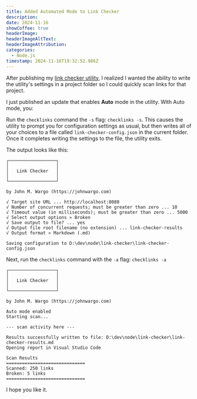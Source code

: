 ```yaml
---
title: Added Automated Mode to Link Checker
description: 
date: 2024-11-16
showCoffee: true
headerImage: 
headerImageAltText: 
headerImageAttribution: 
categories:
  - Node.js
timestamp: 2024-11-16T19:32:52.986Z
---
```


After publishing my [link checker utility](/posts/2024/link-checker-utility/), I realized I wanted the ability to write the utility's settings in a project folder so I could quickly scan links for that project. 

I just published an update that enables **Auto** mode in the utility. With Auto mode, you: 

Run the `checklinks` command the `-s` flag: `checklinks -s`. This causes the utility to prompt you for configuration settings as usual, but then writes all of your choices to a file called `link-checker-config.json` in the current folder. Once it completes writing the settings to the file, the utility exits.

The output looks like this: 

``` text
┌──────────────────┐
│                  │
│   Link Checker   │
│                  │
└──────────────────┘

by John M. Wargo (https://johnwargo.com)

√ Target site URL ... http://localhost:8080
√ Number of concurrent requests; must be greater than zero ... 10
√ Timeout value (in milliseconds); must be greater than zero ... 5000
√ Select output options » Broken
√ Save output to file? ... yes
√ Output file root filename (no extension) ... link-checker-results
√ Output format » Markdown (.md)

Saving configuration to D:\dev\node\link-checker\link-checker-config.json
```

Next, run the `checklinks` command with the `-a` flag: `checklinks -a`

``` text
┌──────────────────┐
│                  │
│   Link Checker   │
│                  │
└──────────────────┘

by John M. Wargo (https://johnwargo.com)

Auto mode enabled
Starting scan...

--- scan activity here ---

Results successfully written to file: D:\dev\node\link-checker\link-checker-results.md
Opening report in Visual Studio Code

Scan Results
==============================
Scanned: 250 links
Broken: 5 links
==============================
```

I hope you like it.
